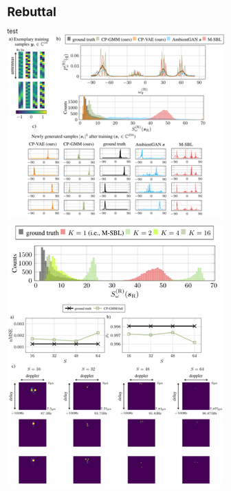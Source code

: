 # Rebuttal
test
<img src="3gpp_added2.png" alt="Description" width="750">


<img src="plot_K2.png" alt="Description" width="500">


<img src="plot_S2.png" alt="Description" width="700">

